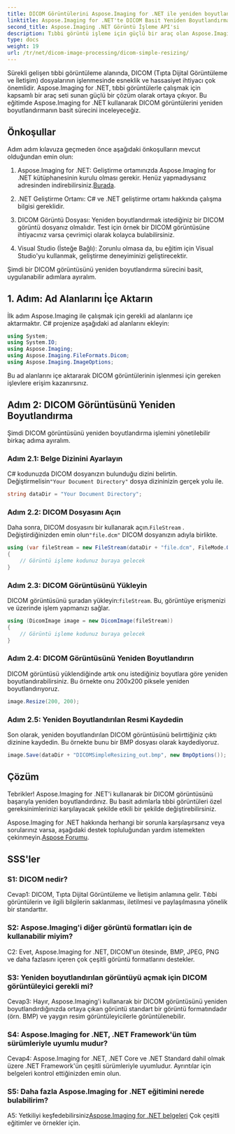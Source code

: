 ```yaml
---
title: DICOM Görüntülerini Aspose.Imaging for .NET ile yeniden boyutlandırın
linktitle: Aspose.Imaging for .NET'te DICOM Basit Yeniden Boyutlandırma
second_title: Aspose.Imaging .NET Görüntü İşleme API'si
description: Tıbbi görüntü işleme için güçlü bir araç olan Aspose.Imaging for .NET'i kullanarak DICOM görüntülerini nasıl yeniden boyutlandıracağınızı öğrenin. Kesin sonuçlar için basit adımlar.
type: docs
weight: 19
url: /tr/net/dicom-image-processing/dicom-simple-resizing/
---
```

Sürekli gelişen tıbbi görüntüleme alanında, DICOM (Tıpta Dijital Görüntüleme ve İletişim) dosyalarının işlenmesinde esneklik ve hassasiyet ihtiyacı çok önemlidir. Aspose.Imaging for .NET, tıbbi görüntülerle çalışmak için kapsamlı bir araç seti sunan güçlü bir çözüm olarak ortaya çıkıyor. Bu eğitimde Aspose.Imaging for .NET kullanarak DICOM görüntülerini yeniden boyutlandırmanın basit sürecini inceleyeceğiz. 

## Önkoşullar

Adım adım kılavuza geçmeden önce aşağıdaki önkoşulların mevcut olduğundan emin olun:

1. Aspose.Imaging for .NET: Geliştirme ortamınızda Aspose.Imaging for .NET kütüphanesinin kurulu olması gerekir. Henüz yapmadıysanız adresinden indirebilirsiniz.[Burada](https://releases.aspose.com/imaging/net/).

2. .NET Geliştirme Ortamı: C# ve .NET geliştirme ortamı hakkında çalışma bilgisi gereklidir.

3. DICOM Görüntü Dosyası: Yeniden boyutlandırmak istediğiniz bir DICOM görüntü dosyanız olmalıdır. Test için örnek bir DICOM görüntüsüne ihtiyacınız varsa çevrimiçi olarak kolayca bulabilirsiniz.

4. Visual Studio (İsteğe Bağlı): Zorunlu olmasa da, bu eğitim için Visual Studio'yu kullanmak, geliştirme deneyiminizi geliştirecektir.

Şimdi bir DICOM görüntüsünü yeniden boyutlandırma sürecini basit, uygulanabilir adımlara ayıralım.

## 1. Adım: Ad Alanlarını İçe Aktarın

İlk adım Aspose.Imaging ile çalışmak için gerekli ad alanlarını içe aktarmaktır. C# projenize aşağıdaki ad alanlarını ekleyin:

```csharp
using System;
using System.IO;
using Aspose.Imaging;
using Aspose.Imaging.FileFormats.Dicom;
using Aspose.Imaging.ImageOptions;
```

Bu ad alanlarını içe aktararak DICOM görüntülerinin işlenmesi için gereken işlevlere erişim kazanırsınız.

## Adım 2: DICOM Görüntüsünü Yeniden Boyutlandırma

Şimdi DICOM görüntüsünü yeniden boyutlandırma işlemini yönetilebilir birkaç adıma ayıralım.

### Adım 2.1: Belge Dizinini Ayarlayın

 C# kodunuzda DICOM dosyanızın bulunduğu dizini belirtin. Değiştirmelisin`"Your Document Directory"` dosya dizininizin gerçek yolu ile.

```csharp
string dataDir = "Your Document Directory";
```

### Adım 2.2: DICOM Dosyasını Açın

 Daha sonra, DICOM dosyasını bir kullanarak açın.`FileStream` . Değiştirdiğinizden emin olun`"file.dcm"` DICOM dosyanızın adıyla birlikte.

```csharp
using (var fileStream = new FileStream(dataDir + "file.dcm", FileMode.Open, FileAccess.Read))
{
    // Görüntü işleme kodunuz buraya gelecek
}
```

### Adım 2.3: DICOM Görüntüsünü Yükleyin

 DICOM görüntüsünü şuradan yükleyin:`fileStream`. Bu, görüntüye erişmenizi ve üzerinde işlem yapmanızı sağlar.

```csharp
using (DicomImage image = new DicomImage(fileStream))
{
    // Görüntü işleme kodunuz buraya gelecek
}
```

### Adım 2.4: DICOM Görüntüsünü Yeniden Boyutlandırın

DICOM görüntüsü yüklendiğinde artık onu istediğiniz boyutlara göre yeniden boyutlandırabilirsiniz. Bu örnekte onu 200x200 piksele yeniden boyutlandırıyoruz.

```csharp
image.Resize(200, 200);
```

### Adım 2.5: Yeniden Boyutlandırılan Resmi Kaydedin

Son olarak, yeniden boyutlandırılan DICOM görüntüsünü belirttiğiniz çıktı dizinine kaydedin. Bu örnekte bunu bir BMP dosyası olarak kaydediyoruz.

```csharp
image.Save(dataDir + "DICOMSimpleResizing_out.bmp", new BmpOptions());
```

## Çözüm

Tebrikler! Aspose.Imaging for .NET'i kullanarak bir DICOM görüntüsünü başarıyla yeniden boyutlandırdınız. Bu basit adımlarla tıbbi görüntüleri özel gereksinimlerinizi karşılayacak şekilde etkili bir şekilde değiştirebilirsiniz.

 Aspose.Imaging for .NET hakkında herhangi bir sorunla karşılaşırsanız veya sorularınız varsa, aşağıdaki destek topluluğundan yardım istemekten çekinmeyin.[Aspose Forumu](https://forum.aspose.com/).

## SSS'ler

### S1: DICOM nedir?

Cevap1: DICOM, Tıpta Dijital Görüntüleme ve İletişim anlamına gelir. Tıbbi görüntülerin ve ilgili bilgilerin saklanması, iletilmesi ve paylaşılmasına yönelik bir standarttır.

### S2: Aspose.Imaging'i diğer görüntü formatları için de kullanabilir miyim?

C2: Evet, Aspose.Imaging for .NET, DICOM'un ötesinde, BMP, JPEG, PNG ve daha fazlasını içeren çok çeşitli görüntü formatlarını destekler.

### S3: Yeniden boyutlandırılan görüntüyü açmak için DICOM görüntüleyici gerekli mi?

Cevap3: Hayır, Aspose.Imaging'i kullanarak bir DICOM görüntüsünü yeniden boyutlandırdığınızda ortaya çıkan görüntü standart bir görüntü formatındadır (örn. BMP) ve yaygın resim görüntüleyicilerle görüntülenebilir.

### S4: Aspose.Imaging for .NET, .NET Framework'ün tüm sürümleriyle uyumlu mudur?

Cevap4: Aspose.Imaging for .NET, .NET Core ve .NET Standard dahil olmak üzere .NET Framework'ün çeşitli sürümleriyle uyumludur. Ayrıntılar için belgeleri kontrol ettiğinizden emin olun.

### S5: Daha fazla Aspose.Imaging for .NET eğitimini nerede bulabilirim?

 A5: Yetkiliyi keşfedebilirsiniz[Aspose.Imaging for .NET belgeleri](https://reference.aspose.com/imaging/net/) Çok çeşitli eğitimler ve örnekler için.